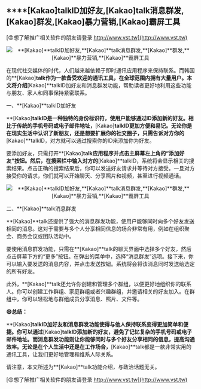 ## ****[Kakao]**talkID加好友,**[Kakao]**talk消息群发,**[Kakao]**群发,**[Kakao]**暴力营销,**[Kakao]**霸屏工具**

[😍想了解推广相关软件的朋友请登录 http://www.vst.tw](http://www.vst.tw)

 <center><img src="https://vst.tw/MP4/tuiguang/png/0.png" alt="**[Kakao]**talkID加好友,**[Kakao]**talk消息群发,**[Kakao]**群发,**[Kakao]**暴力营销,**[Kakao]**霸屏工具"></center>

在现代社交媒体的时代，人们越来越依赖于即时通讯应用程序来保持联系。而韩国的**[Kakao]**talk作为一款备受欢迎的通讯工具，在全球范围内拥有大量用户。本文将介绍**[Kakao]**talkID加好友和消息群发功能，帮助读者更好地利用这些功能与朋友、家人和同事保持紧密联系。

一、**[Kakao]**talkID加好友

**[Kakao]**talkID是一种独特的身份标识符，使用户能够通过ID添加新的好友。相比于传统的手机号码或电子邮件地址，**[Kakao]**talkID更加方便和易记。无论你是在现实生活中认识了新朋友，还是想要扩展你的社交圈子，只需告诉对方你的**[Kakao]**talkID，对方就可以通过搜索你的ID来添加你为好友。

要添加好友，只需打开**[Kakao]**talk应用程序并点击主屏幕左上角的“添加好友”按钮。然后，在搜索栏中输入对方的**[Kakao]**talkID，系统将会显示相关的搜索结果。点击正确的搜索结果后，你可以发送好友请求并等待对方接受。一旦对方接受你的请求，你们就可以开始聊天、分享照片和视频，甚至进行视频通话。

 <center><img src="https://vst.tw/MP4/tuiguang/png/6.png" alt="**[Kakao]**talkID加好友,**[Kakao]**talk消息群发,**[Kakao]**群发,**[Kakao]**暴力营销,**[Kakao]**霸屏工具"></center>

二、**[Kakao]**talk消息群发

**[Kakao]**talk还提供了强大的消息群发功能，使用户能够同时向多个好友发送相同的消息。这对于需要与多个人分享相同信息的场合非常有用，例如在组织聚会、商务会议或团队活动中。

要使用消息群发功能，只需在**[Kakao]**talk的聊天界面中选择多个好友，然后点击屏幕下方的“更多”按钮。在弹出的菜单中，选择“消息群发”选项。接下来，你可以输入要发送的消息内容，并点击发送按钮。系统将会将该消息同时发送给选定的所有好友。

此外，**[Kakao]**talk还允许你创建和管理多个群组，以便更好地组织你的联系人。你可以创建工作群组、家庭群组或者兴趣群组，并邀请相关的好友加入。在群组中，你可以轻松地与群组成员分享消息、照片、文件等。

**😄总结：**

**[Kakao]**talkID加好友和消息群发功能使得与他人保持联系变得更加简单和便捷。你可以通过**[Kakao]**talkID添加新的好友，避免了记忆复杂的手机号码或电子邮件地址。而消息群发功能则让你能够同时与多个好友分享相同的信息，提高沟通效率。无论是在个人生活中还是在工作场合，**[Kakao]**talk都是一款非常实用的通讯工具，让我们更好地管理和维系人际关系。

请注意，本文所述为**[Kakao]**talk功能介绍，与政治话题无关。

[😍想了解推广相关软件的朋友请登录 http://www.vst.tw](http://www.vst.tw)



